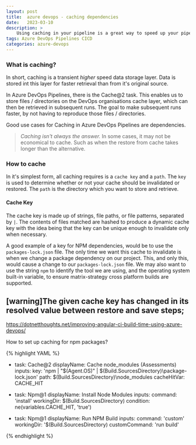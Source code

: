 ```yaml
---
layout: post
title:  azure devops - caching dependencies
date:   2023-03-10
description: >
    Using caching in your pipeline is a great way to speed up your pipeline's execution time.
tags: Azure DevOps Pipelines CICD
categories: azure-devops
---
```


### What is caching?

In short, caching is a transient _higher_ speed data storage layer. Data is stored int this layer for faster retrieval than from it's original source.

In Azure DevOps Pipelines, there is the Cache@2 task. This enables us to store files / directories on the DevOps organisations cache layer, which can then be retrieved in subsequent runs. The goal to make subsequent runs faster, by not having to reproduce those files / directories.

Good use cases for Caching in Azure DevOps Pipelines are dependencies.

> *Caching isn't always the answer.* In some cases, it may not be economical to cache. Such as when the restore from cache takes longer than the alternative. 

### How to cache

In it's simplest form, all caching requires is a `cache key` and a `path`. The `key` is used to determine whether or not your cache should be invalidated or restored. The `path` is the directory which you want to store and retrieve.

#### Cache Key

The cache key is made up of strings, file paths, or file patterns, separated by `|`. The contents of files matched are hashed to produce a dynamic cache key with the idea being that the key can be unique enough to invalidate only when necessary.

A good example of a key for NPM dependencies, would be to use the `packages-lock.json` file. The only time we want this cache to invalidate is when we change a package dependency on our project. This, and only this, would cause a change to our `packages-lock.json` file. We may also want to use the string `npm` to identify the tool we are using, and the operating system built-in variable, to ensure matrix-strategy cross platform builds are supported.

## [warning]The given cache key has changed in its resolved value between restore and save steps;
<https://dotnetthoughts.net/improving-angular-ci-build-time-using-azure-devops/>

How to set up caching for npm packages?

{% highlight YAML %}

- task: Cache@2
  displayName: Cache node_modules (Assessments)
  inputs:
    key: 'npm | "$(Agent.OS)" | $(Build.SourcesDirectory)\package-lock.json'
    path: $(Build.SourcesDirectory)\node_modules
    cacheHitVar: CACHE_HIT

- task: Npm@1
  displayName: Install Node Modules
  inputs:
    command: 'install'
    workingDir: $(Build.SourcesDirectory)
  condition: ne(variables.CACHE_HIT, 'true')

- task: Npm@1
  displayName: Run NPM Build
  inputs:
    command: 'custom'
    workingDir: '$(Build.SourcesDirectory)
    customCommand: 'run build'

{% endhighlight %}
